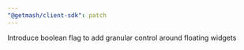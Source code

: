 ```yaml
---
"@getmash/client-sdk": patch
---
```


Introduce boolean flag to add granular control around floating widgets
